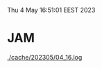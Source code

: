 Thu  4 May 16:51:01 EEST 2023
# JAM
<a href='./cache/202305/04_16.log'>./cache/202305/04_16.log</a>

